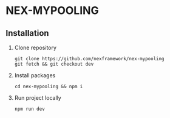 # NEX-MYPOOLING


## Installation

1. Clone repository

   ```
   git clone https://github.com/nexframework/nex-mypooling
   git fetch && git checkout dev
   ```

2. Install packages

   ```
   cd nex-mypooling && npm i
   ```

3. Run project locally

   ```
   npm run dev
   ```
